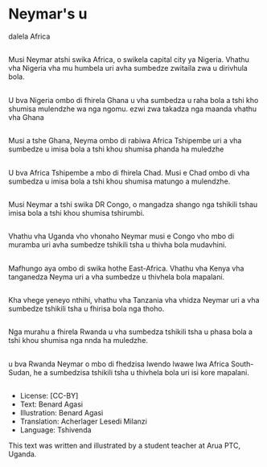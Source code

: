 # Neymar's u
dalela Africa

##
Musi Neymar atshi
swika Africa, o swikela
capital city ya Nigeria.
Vhathu vha Nigeria vha
mu humbela uri avha
sumbedze zwitaila zwa
u dirivhula bola.


##
U bva Nigeria ombo di
fhirela Ghana u vha
sumbedza u raha bola a
tshi kho shumisa
mulendzhe wa nga
ngomu. ezwi zwa
takadza nga maanda
vhathu vha Ghana


##
Musi a tshe Ghana,
Neyma ombo di rabiwa
Africa Tshipembe uri a
vha sumbedze u imisa
bola a tshi khou
shumisa phanda ha
muledzhe


##
U bva Africa Tshipembe
a mbo di fhirela Chad.
Musi e Chad ombo di
vha sumbedza u imisa
bola a tshi khou
shumisa matungo a
mulendzhe.


##
Musi Neymar a tshi
swika DR Congo, o
mangadza shango nga
tshikili tshau imisa bola
a tshi khou shumisa
tshirumbi.


##
Vhathu vha Uganda vho
vhonaho Neymar musi
e Congo vho mbo di
muramba uri avha
sumbedze tshikili tsha u
thivha bola mudavhini.


##
Mafhungo aya ombo di
swika hothe East-Africa.
Vhathu vha Kenya vha
tanganedza Neyma uri
a vha sumbedze u
thivhela bola mapalani.


##
Kha vhege yeneyo
nthihi, vhathu vha
Tanzania vha vhidza
Neymar uri a vha
sumbedze tshikili tsha u
fhirisa bola nga thoho.


##
Nga murahu a fhirela
Rwanda u vha
sumbedza tshikili tsha u
phasa bola a tshi khou
shumisa nga nnda ha
muledzhe.


##
u bva Rwanda Neymar
o mbo di fhedzisa
lwendo lwawe lwa
Africa South-Sudan, he
a sumbedzisa tshikili
tsha u thivhela bola uri
isi kore mapalani.


##
* License: [CC-BY]
* Text: Benard Agasi
* Illustration: Benard Agasi
* Translation: Acherlager Lesedi Milanzi
* Language: Tshivenda

This text was written and illustrated
by a student teacher at Arua PTC,
Uganda.
